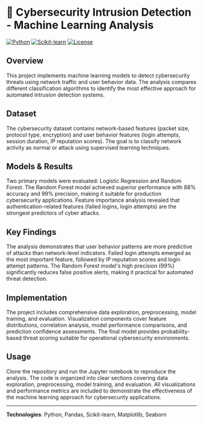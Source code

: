 # 🔐 Cybersecurity Intrusion Detection - Machine Learning Analysis

[![Python](https://img.shields.io/badge/Python-3.8%2B-blue)](https://python.org)
[![Scikit-learn](https://img.shields.io/badge/Scikit--learn-1.0%2B-orange)](https://scikit-learn.org)
[![License](https://img.shields.io/badge/License-MIT-green.svg)](LICENSE)

## Overview

This project implements machine learning models to detect cybersecurity threats using network traffic and user behavior data. The analysis compares different classification algorithms to identify the most effective approach for automated intrusion detection systems.

## Dataset

The cybersecurity dataset contains network-based features (packet size, protocol type, encryption) and user behavior features (login attempts, session duration, IP reputation scores). The goal is to classify network activity as normal or attack using supervised learning techniques.

## Models & Results

Two primary models were evaluated: Logistic Regression and Random Forest. The Random Forest model achieved superior performance with 88% accuracy and 99% precision, making it suitable for production cybersecurity applications. Feature importance analysis revealed that authentication-related features (failed logins, login attempts) are the strongest predictors of cyber attacks.

## Key Findings

The analysis demonstrates that user behavior patterns are more predictive of attacks than network-level indicators. Failed login attempts emerged as the most important feature, followed by IP reputation scores and login attempt patterns. The Random Forest model's high precision (99%) significantly reduces false positive alerts, making it practical for automated threat detection.

## Implementation

The project includes comprehensive data exploration, preprocessing, model training, and evaluation. Visualization components cover feature distributions, correlation analysis, model performance comparisons, and prediction confidence assessments. The final model provides probability-based threat scoring suitable for operational cybersecurity environments.

## Usage

Clone the repository and run the Jupyter notebook to reproduce the analysis. The code is organized into clear sections covering data exploration, preprocessing, model training, and evaluation. All visualizations and performance metrics are included to demonstrate the effectiveness of the machine learning approach for cybersecurity applications.

---

**Technologies**: Python, Pandas, Scikit-learn, Matplotlib, Seaborn
